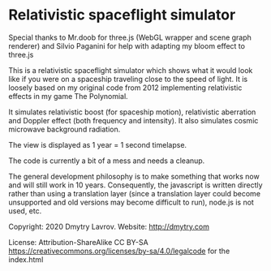 # Relativistic spaceflight simulator

Special thanks to Mr.doob for three.js (WebGL wrapper and scene graph renderer) and Silvio Paganini for help with adapting my bloom effect to three.js

This is a relativistic spaceflight simulator which shows what it would look like if you were on a 
spaceship traveling close to the speed of light. 
It is loosely based on my original code from 2012 implementing relativistic effects in my game The Polynomial. 

It simulates relativistic boost (for spaceship motion), relativistic aberration and Doppler effect (both frequency and intensity). It also simulates cosmic microwave background radiation.

The view is displayed as 1 year = 1 second timelapse. 

The code is currently a bit of a mess and needs a cleanup.

The general development philosophy is to make something that works now and will still work in 10 years. Consequently, the javascript is written directly rather than using a translation layer (since a translation layer could become unsupported and old versions may become difficult to run), node.js is not used, etc.

Copyright: 2020 Dmytry Lavrov. Website: http://dmytry.com

License: Attribution-ShareAlike CC BY-SA https://creativecommons.org/licenses/by-sa/4.0/legalcode for the index.html
